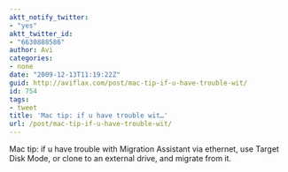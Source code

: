 ```yaml
---
aktt_notify_twitter:
- "yes"
aktt_twitter_id:
- "6630888586"
author: Avi
categories:
- none
date: "2009-12-13T11:19:22Z"
guid: http://aviflax.com/post/mac-tip-if-u-have-trouble-wit/
id: 754
tags:
- tweet
title: 'Mac tip: if u have trouble wit…'
url: /post/mac-tip-if-u-have-trouble-wit/
---
```

Mac tip: if u have trouble with Migration Assistant via ethernet, use Target Disk Mode, or clone to an external drive, and migrate from it.